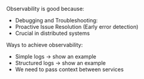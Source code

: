 Observability is good because:
- Debugging and Troubleshooting:
- Proactive Issue Resolution (Early error detection)
- Crucial in distributed systems

Ways to achieve observability:
- Simple logs -> show an example
- Structured logs -> show an example
- We need to pass context between services


